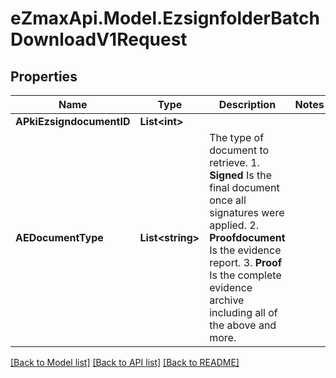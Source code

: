 
# eZmaxApi.Model.EzsignfolderBatchDownloadV1Request

## Properties

Name | Type | Description | Notes
------------ | ------------- | ------------- | -------------
**APkiEzsigndocumentID** | **List&lt;int&gt;** |  | 
**AEDocumentType** | **List&lt;string&gt;** | The type of document to retrieve.  1. **Signed** Is the final document once all signatures were applied. 2. **Proofdocument** Is the evidence report. 3. **Proof** Is the complete evidence archive including all of the above and more. | 

[[Back to Model list]](../README.md#documentation-for-models)
[[Back to API list]](../README.md#documentation-for-api-endpoints)
[[Back to README]](../README.md)


